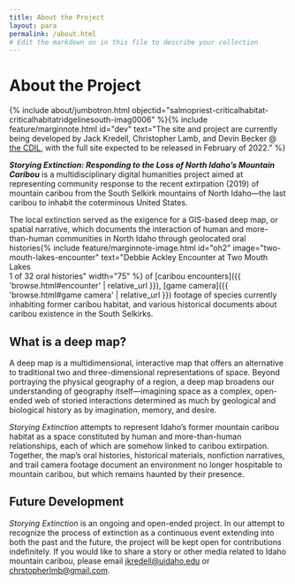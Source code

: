 ```yaml
---
title: About the Project
layout: para
permalink: /about.html
# Edit the markdown on in this file to describe your collection
---
```


# About the Project

{% include about/jumbotron.html objectid="salmopriest-criticalhabitat-criticalhabitatridgelinesouth-imag0006" %}{% include feature/marginnote.html id="dev" text="The site and project are currently being developed by Jack Kredell, Christopher Lamb, and Devin Becker @ [the CDIL](https://cdil.lib.uidaho.edu/), with the full site expected to be released in February of 2022." %} 

***Storying Extinction: Responding to the Loss of North Idaho’s Mountain Caribou*** is a multidisciplinary digital humanities project aimed at representing community response to the recent extirpation (2019) of mountain caribou from the South Selkirk mountains of North Idaho—the last caribou to inhabit the coterminous United States.

The local extinction served as the exigence for a GIS-based deep map, or spatial narrative, which documents the interaction of human and more-than-human communities in North Idaho through geolocated oral histories{% include feature/marginnote-image.html id="oh2" image="two-mouth-lakes-encounter" text="Debbie Ackley Encounter at Two Mouth Lakes <br> 1 of 32 oral histories" width="75" %} of [caribou encounters]({{ 'browse.html#encounter' | relative_url }}), [game camera]({{ 'browse.html#game camera' | relative_url }}) footage of species currently inhabiting former caribou habitat, and various historical documents about caribou existence in the South Selkirks. 

## What is a deep map?

A deep map is a multidimensional, interactive map that offers an alternative to traditional two and three-dimensional representations of space. Beyond portraying the physical geography of a region, a deep map broadens our understanding of geography itself—imagining space as a complex, open-ended web of storied interactions determined as much by geological and biological history as by imagination, memory, and desire.
 
*Storying Extinction* attempts to represent Idaho’s former mountain caribou habitat as a space constituted by human and more-than-human relationships, each of which are somehow linked to caribou extirpation. Together, the map’s oral histories, historical materials, nonfiction narratives, and trail camera footage document an environment no longer hospitable to mountain caribou, but which remains haunted by their presence.


## Future Development
 
*Storying Extinction* is an ongoing and open-ended project. In our attempt to recognize the process of extinction as a continuous event extending into both the past and the future, the project will be kept open for contributions indefinitely. If you would like to share a story or other media related to Idaho mountain caribou, please email jkredell@uidaho.edu or chrstopherlmb@gmail.com.
